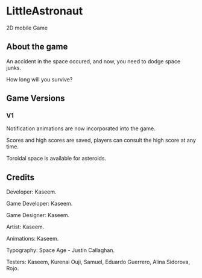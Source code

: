 # LittleAstronaut
2D mobile Game
## About the game
An accident in the space occured, and now, you need to dodge space junks.

How long will you survive?

## Game Versions
### V1
Notification animations are now incorporated into the game.

Scores and high scores are saved, players can consult the high score at any time.

Toroidal space is available for asteroids.

## Credits
Developer: Kaseem.

Game Developer: Kaseem.

Game Designer: Kaseem.

Artist: Kaseem.

Animations: Kaseem.

Typography: Space Age - Justin Callaghan.

Testers: Kaseem, Kurenai Ouji, Samuel, Eduardo Guerrero, Alina Sidorova, Rojo.
